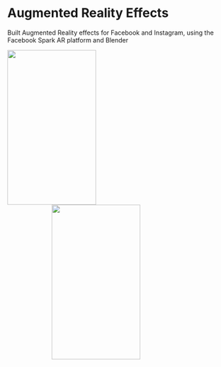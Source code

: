 # Augmented Reality Effects

Built Augmented Reality effects for Facebook and Instagram, using the Facebook Spark AR platform and Blender

<p float="center">
<img src="https://github.com/divas-jindal/AR-Effects/blob/master/jokerMask-effect/Why-so-serious.gif" width="200px" height="350px" >

<img src="https://github.com/divas-jindal/AR-Effects/blob/master/Zostel/Video.gif" width="200px" height="350px" hspace="100px">
</p>
